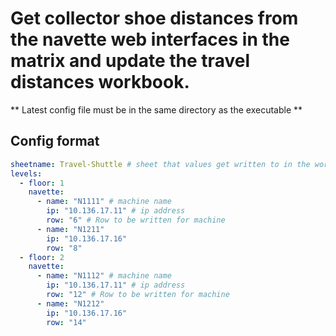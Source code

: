 # Get collector shoe distances from the navette web interfaces in the matrix and update the travel distances workbook.


** Latest config file must be in the same directory as the executable **

## Config format

```yaml
sheetname: Travel-Shuttle # sheet that values get written to in the workbook
levels:
  - floor: 1
    navette:
      - name: "N1111" # machine name
        ip: "10.136.17.11" # ip address
        row: "6" # Row to be written for machine
      - name: "N1211"
        ip: "10.136.17.16"
        row: "8"
  - floor: 2
    navette:
      - name: "N1112" # machine name
        ip: "10.136.17.11" # ip address
        row: "12" # Row to be written for machine
      - name: "N1212"
        ip: "10.136.17.16"
        row: "14"

```
